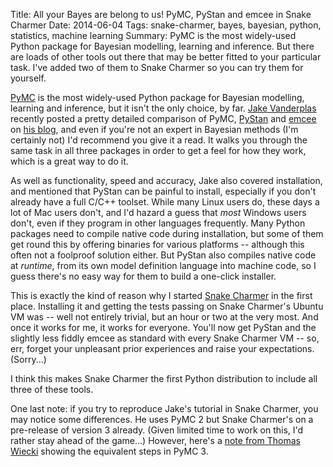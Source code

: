 Title: All your Bayes are belong to us! PyMC, PyStan and emcee in Snake Charmer
Date: 2014-06-04
Tags: snake-charmer, bayes, bayesian, python, statistics, machine learning 
Summary: PyMC is the most widely-used Python package for Bayesian modelling, learning and inference. But there are loads of other tools out there that may be better fitted to your particular task. I've added two of them to Snake Charmer so you can try them for yourself.


[PyMC](https://github.com/pymc-devs/pymc) is the most widely-used Python package for Bayesian modelling, learning and inference, but it isn't the only choice, by far. [Jake Vanderplas](https://twitter.com/jakevdp) recently posted a pretty detailed comparison of PyMC, [PyStan](http://mc-stan.org/) and [emcee](http://dan.iel.fm/emcee/current/) on [his blog](http://jakevdp.github.io/blog/2014/06/14/frequentism-and-bayesianism-4-bayesian-in-python/), and even if you're not an expert in Bayesian methods (I'm certainly not) I'd recommend you give it a read. It walks you through the same task in all three packages in order to get a feel for how they work, which is a great way to do it.

As well as functionality, speed and accuracy, Jake also covered installation, and mentioned that PyStan can be painful to install, especially if you don't already have a full C/C++ toolset. While many Linux users do, these days a lot of Mac users don't, and I'd hazard a guess that *most* Windows users don't, even if they program in other languages frequently. Many Python packages need to compile native code during installation, but some of them get round this by offering binaries for various platforms -- although this often not a foolproof solution either. But PyStan also compiles native code at *runtime*, from its own model definition language into machine code, so I guess there's no easy way for them to build a one-click installer.

This is exactly the kind of reason why I started [Snake Charmer](https://github.com/andrewclegg/snake-charmer) in the first place. Installing it and getting the tests passing on Snake Charmer's Ubuntu VM was -- well not entirely trivial, but an hour or two at the very most. And once it works for me, it works for everyone. You'll now get PyStan and the slightly less fiddly emcee as standard with every Snake Charmer VM -- so, err, forget your unpleasant prior experiences and raise your expectations. (Sorry...)

I think this makes Snake Charmer the first Python distribution to include all three of these tools.

One last note: if you try to reproduce Jake's tutorial in Snake Charmer, you may notice some differences. He uses PyMC 2 but Snake Charmer's on a pre-release of version 3 already. (Given limited time to work on this, I'd rather stay ahead of the game...) However, here's a [note from Thomas Wiecki](http://jakevdp.github.io/blog/2014/06/14/frequentism-and-bayesianism-4-bayesian-in-python/#comment-1436231209) showing the equivalent steps in PyMC 3.

